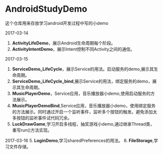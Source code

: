 # AndroidStudyDemo
这个仓库用来存放学习android开发过程中写的小demo

2017-03-14
1. **ActivityLifeDemo**，展示Android生命周期每个阶段。
2. **ActivityIntentDemo**，展示Intent控制不同Activity之间的通信。

2017-03-15
1. **ServiceDemo_LifeCycle**，展示Service的用法。启动服务的demo,展示其生命周期。
2. **ServiceDemo_LifeCycle_bind**,展示Service的用法，绑定服务的demo，展示其生命周期。
2. **MusicPlayerDemo**，Service应用，音乐播放器小demo,使用启动服务的方法展示。
3. **MusicPlayerDemoBind**,Service应用，音乐播放器小demo，使用绑定服务的方法展示。同时通过开启一个监听事件，监听多个按钮的触发。避免添加太多按钮的监听事件试代码冗余。
4. **LuckDrawGame**,学习开启多线程，抽奖游戏小demo,通过继承Thread类，重写run()方法实现。

2017-03-16
5. **LoginDemo**,学习sharedPreferences的用法。
6. **FileStorage**,学习文件存储。
